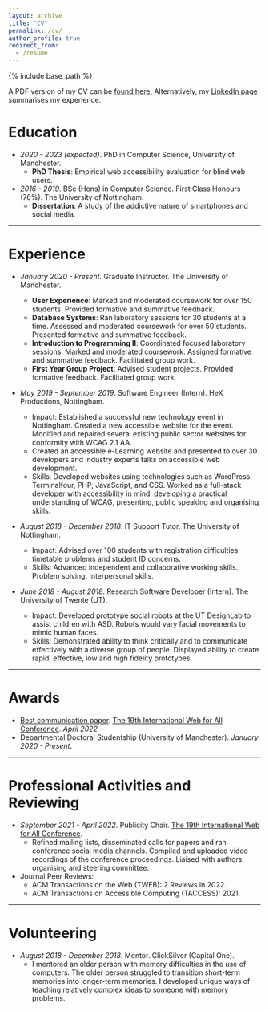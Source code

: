 ```yaml
---
layout: archive
title: "CV"
permalink: /cv/
author_profile: true
redirect_from:
  - /resume
---
```


{% include base_path %}

A PDF version of my CV can be <a href="/files/cv.pdf" target="_blank">found here.</a> Alternatively, my <a href="https://www.linkedin.com/in/alexanderhambley/" target="_blank">LinkedIn page</a> summarises my experience.

Education
======
* <i>2020 - 2023 (expected)</i>. PhD in Computer Science, University of Manchester.
  * <b>PhD Thesis</b>: Empirical web accessibility evaluation for blind web users.
* <i>2016 - 2019</i>. BSc (Hons) in Computer Science. First Class Honours (76%). The University of Nottingham.
  * <b>Dissertation</b>: A study of the addictive nature of smartphones and social media.

***

Experience
======
* <i>January 2020 - Present</i>. Graduate Instructor. The University of Manchester.
  * <b>User Experience</b>: Marked and moderated coursework for over 150 students. Provided formative and summative feedback.
  * <b>Database Systems</b>: Ran laboratory sessions for 30 students at a time. Assessed and moderated coursework for over 50 students. Presented formative and summative feedback.
  * <b>Introduction to Programming II</b>: Coordinated focused laboratory sessions. Marked and moderated coursework. Assigned formative and summative feedback. Facilitated group work.
  * <b>First Year Group Project</b>: Advised student projects. Provided formative feedback. Facilitated group work.

* <i>May 2019 - September 2019</i>. Software Engineer (Intern). HeX Productions, Nottingham. 
  * Impact: Established a successful new technology event in Nottingham. Created a new accessible website for the event. Modified and repaired several existing public sector websites for conformity with WCAG 2.1 AA.
  * Created an accessible e-Learning website and presented to over 30 developers and industry experts talks on accessible web development.
  * Skills: Developed websites using technologies such as WordPress, Terminalfour, PHP, JavaScript, and CSS. Worked as a full-stack developer with accessibility in mind, developing a practical understanding of WCAG, presenting, public speaking and organising skills.

* <i>August 2018 - December 2018</i>. IT Support Tutor. The University of Nottingham.
  * Impact: Advised over 100 students with registration difficulties, timetable problems and student ID concerns.
  * Skills: Advanced independent and collaborative working skills. Problem solving. Interpersonal skills.

* <i>June 2018 - August 2018</i>. Research Software Developer (Intern). The University of Twente (UT).
  * Impact: Developed prototype social robots at the UT DesignLab to assist children with ASD. Robots would vary facial movements to mimic human faces.
  * Skills: Demonstrated ability to think critically and to communicate effectively with a diverse group of people. Displayed ability to create rapid, effective, low and high fidelity prototypes.

***

Awards
======
* <a href="/publication/2022-4-27">Best communication paper</a>. <a href="https://www.w4a.info/2022/" target="_blank">The 19th International Web for All Conference</a>. <i>April 2022</i>
* Departmental Doctoral Studentship (University of Manchester). <i>January 2020 - Present</i>.

***
  
Professional Activities and Reviewing
======
* <i>September 2021 - April 2022</i>. Publicity Chair. <a href="https://www.w4a.info/2022/" target="_blank">The 19th International Web for All Conference</a>. 
  * Refined mailing lists, disseminated calls for papers and ran conference social media channels. Compiled and uploaded video recordings of the conference proceedings. Liaised with authors, organising and steering committee.
* Journal Peer Reviews:
  * ACM Transactions on the Web (TWEB): 2 Reviews in 2022.
  * ACM Transactions on Accessible Computing (TACCESS): 2021.

***

Volunteering
======
* <i>August 2018 - December 2018</i>. Mentor. ClickSilver (Capital One).
  * I mentored an older person with memory difficulties in the use of computers. The older person struggled to transition short-term memories into longer-term memories. I developed unique ways of teaching relatively complex ideas to someone with memory problems.